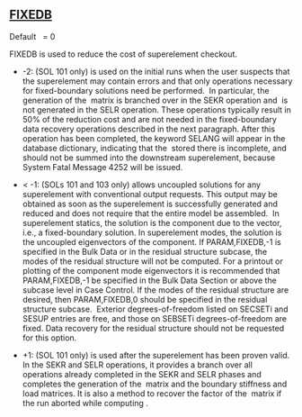 ## [FIXEDB](https://nexus.hexagon.com/documentationcenter/bundle/MSC_Nastran_2022.4/page/Nastran_Combined_Book/qrg/parameters/TOC.FIXEDB.xhtml)

Default    = 0

FIXEDB is used to reduce the cost of superelement checkout. 

* -2:
    (SOL 101 only) is used on the initial runs when the user suspects that the superelement may contain errors and that only operations necessary for fixed-boundary solutions need be performed.  In particular, the generation of the  matrix is branched over in the SEKR operation and  is not generated in the SELR operation. These operations typically result in 50% of the reduction cost and are not needed in the fixed-boundary data recovery operations described in the next paragraph. After this operation has been completed, the keyword SELANG will appear in the database dictionary, indicating that the  stored there is incomplete, and should not be summed into the downstream superelement, because System Fatal Message 4252 will be issued.

* \< -1:
    (SOLs 101 and 103 only) allows uncoupled solutions for any superelement with conventional output requests. This output may be obtained as soon as the superelement is successfully generated and reduced and does not require that the entire model be assembled.  In superelement statics, the solution is the component due to the  vector, i.e., a fixed-boundary solution. In superelement modes, the solution is the uncoupled eigenvectors of the component. If PARAM,FIXEDB,-1 is specified in the Bulk Data or in the residual structure subcase, the modes of the residual structure will not be computed. For a printout or plotting of the component mode eigenvectors it is recommended that PARAM,FIXEDB,-1 be specified in the Bulk Data Section or above the subcase level in Case Control. If the modes of the residual structure are desired, then PARAM,FlXEDB,0 should be specified in the residual structure subcase.  Exterior degrees-of-freedom listed on SECSETi and SESUP entries are free, and those on SEBSETi degrees-of-freedom are fixed. Data recovery for the residual structure should not be requested for this option.

* +1:
    (SOL 101 only) is used after the superelement has been proven valid. In the SEKR and SELR operations, it provides a branch over all operations already completed in the SEKR and SELR phases and completes the generation of the  matrix and the boundary stiffness and load matrices. It is also a method to recover the factor of the  matrix if the run aborted while computing .
